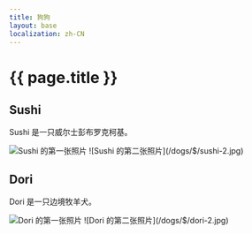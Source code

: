 ```yaml
---
title: 狗狗
layout: base
localization: zh-CN
---
```


# {{ page.title }}

## Sushi

Sushi 是一只威尔士彭布罗克柯基。

![Sushi 的第一张照片](/dogs/$/sushi-1.jpg)
![Sushi 的第二张照片](/dogs/$/sushi-2.jpg)

## Dori

Dori 是一只边境牧羊犬。

![Dori 的第一张照片](/dogs/$/dori-1.jpg)
![Dori 的第二张照片](/dogs/$/dori-2.jpg)
